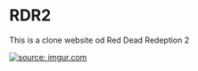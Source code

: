 # RDR2
This is a clone website od Red Dead Redeption 2


<a href="https://imgur.com/mujlwtK"><img src="https://i.imgur.com/mujlwtK.png" title="source: imgur.com" /></a>
